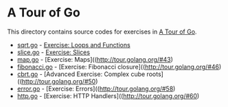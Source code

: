 A Tour of Go
================================================================================

This directory contains source codes for exercises in
[A Tour of Go](http://tour.golang.org/).

- [sqrt.go](sqrt.go) - [Exercise: Loops and Functions](http://tour.golang.org/#25)
- [slice.go](slice.go) - [Exercise: Slices](http://tour.golang.org/#38)
- [map.go](map.go) - [Exercise: Maps]((http://tour.golang.org/#43)
- [fibonacci.go](fibonacci.go) - [Exercise: Fibonacci closure]((http://tour.golang.org/#46)
- [cbrt.go](cbrt.go) - [Advanced Exercise: Complex cube roots]((http://tour.golang.org/#50)
- [error.go](error.go) - [Exercise: Errors]((http://tour.golang.org/#58)
- [http.go](http.go) - [Exercise: HTTP Handlers]((http://tour.golang.org/#60)
